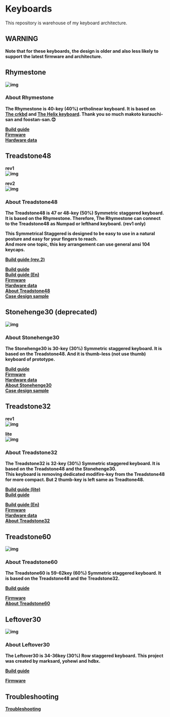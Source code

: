 # Keyboards

This repository is warehouse of my keyboard architecture.  

## WARNING
<b>Note that for these keyboards, the design is older and also less likely to support the latest firmware and architecture.<b>

## Rhymestone

![img](/_image/_rhymestone.jpg)  

### About Rhymestone

The Rhymestone is 40-key (40%) ortholinear keyboard. It is based on [The crkbd](https://github.com/foostan/crkbd) and [The Helix keyboard](https://github.com/MakotoKurauchi/helix). Thank you so much makoto kurauchi-san and foostan-san.😊  

[Build guide](./rhymestone/documents/rhymestone_buildguide.md)  
[Firmware](https://github.com/marksard/qmk_firmware/tree/own_build/keyboards/marksard/)  
[Hardware data](https://github.com/marksard/Keyboards/tree/master/rhymestone/)  

## Treadstone48

rev1  
![img](/_image/_treadstone48.jpg)  

rev2  
![img](/_image/_treadstone48rev2.jpg)  

### About Treadstone48

The Treadstone48 is 47 or 48-key (50%) Symmetric staggered keyboard. It is based on the Rhymestone. Therefore, The Rhymestone can connect to the Treadstone48 as Numpad or lefthand keyboard. (rev1 only)  

This Symmetrical Staggered is designed to be easy to use in a natural posture and easy for your fingers to reach.  
And more one topic, this key arrangement can use general ansi 104 keycaps.

[Build guide (rev.2)](./treadstone48/documents/treadstone48rev2_buildguide.md)  

[Build guide](./treadstone48/documents/treadstone48_buildguide.md)  
[Build guide (En)](./treadstone48/documents/treadstone48_buildguide_en.md)  
[Firmware](https://github.com/qmk/qmk_firmware/tree/master/keyboards/treadstone48)  
[Hardware data](https://github.com/marksard/Keyboards/tree/master/treadstone48/)  
[About Treadstone48](https://marksard.github.io/2018/12/17/about-treadstone48/)  
[Case design sample](https://marksard.github.io/2019/04/11/wood-case/)  

## Stonehenge30 (deprecated)

![img](/_image/_stonehenge30.jpg)  

### About Stonehenge30

The Stonehenge30 is 30-key (30%) Symmetric staggered keyboard. It is based on the Treadstone48. And it is thumb-less (not use thumb) keyboard of prototype.  

[Build guide](./stonehenge30/documents/stonehenge30_buildguide.md)  
[Firmware](https://github.com/marksard/qmk_firmware/tree/own_build/keyboards/marksard/)  
[Hardware data](https://github.com/marksard/Keyboards/tree/master/stonehenge30/)  
[About Stonehenge30](https://marksard.github.io/2019/02/13/make-stonehenge30/)  
[Case design sample](https://marksard.github.io/2019/04/11/wood-case/)  

## Treadstone32

rev1  
![img](/_image/_treadstone32.jpg)  

lite  
![img](/_image/_treadstone32lite.jpg)  

### About Treadstone32

The Treadstone32 is 32-key (30%) Symmetric staggered keyboard. It is based on the Treadstone48 and the Stonehenge30.  
This keyboard is removing dedicated modifire-key from the Treadstone48 for more compact. But 2 thumb-key is left same as Treadtone48.  

[Build guide (lite)](./treadstone32/documents/treadstone32lite_buildguide.md)  
[Build guide](./treadstone32/documents/treadstone32_buildguide.md)  

[Build guide (En)](./treadstone32/documents/treadstone32_buildguide_en.md)  
[Firmware](https://github.com/qmk/qmk_firmware/tree/master/keyboards/treadstone32)  
[Hardware data](https://github.com/marksard/Keyboards/tree/master/treadstone32/)  
[About Treadstone32](https://marksard.github.io/2019/04/25/about-treadstone32/)  

## Treadstone60

![img](/_image/_treadstone60.jpg)  

### About Treadstone60

The Treadstone60 is 59-62key (60%) Symmetric staggered keyboard. It is based on the Treadstone48 and the Treadstone32.  

[Build guide](./treadstone60/documents/treadstone60_buildguide.md)  

[Firmware](https://github.com/marksard/qmk_firmware/tree/own_build/keyboards/marksard/)  
[About Treadstone60](https://marksard.github.io/2019/12/13/about-treadstone60/)  

## Leftover30

![img](/_image/_leftover30.jpg)  

### About Leftover30

The Leftover30 is 34-36key (30%) Row staggered keyboard. This project was created by marksard, yohewi and hdbx.  

[Build guide](./leftover30/documents/leftover30_buildguide.md)  

[Firmware](https://github.com/marksard/qmk_firmware/tree/own_build/keyboards/marksard/)  

## Troubleshooting

[Troubleshooting](./troubleshooting.md)  
